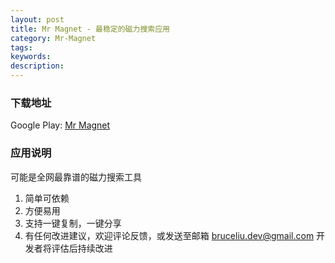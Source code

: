 ```yaml
---
layout: post
title: Mr Magnet - 最稳定的磁力搜索应用
category: Mr-Magnet
tags: 
keywords: 
description:
---
```



### 下载地址

Google Play: [Mr Magnet](https://play.google.com/store/apps/details?id=cc.androidhub.sharpmagnetic)

### 应用说明

可能是全网最靠谱的磁力搜索工具

1. 简单可依赖
2. 方便易用
3. 支持一键复制，一键分享
4. 有任何改进建议，欢迎评论反馈，或发送至邮箱 bruceliu.dev@gmail.com
开发者将评估后持续改进